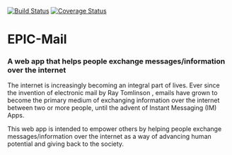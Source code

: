 [![Build Status](https://travis-ci.org/Victor-Chinewubeze/EPIC-Mail.svg?branch=develop)](https://travis-ci.org/Victor-Chinewubeze/EPIC-Mail)
[![Coverage Status](https://coveralls.io/repos/github/Victor-Chinewubeze/EPIC-Mail/badge.svg?branch=develop)](https://coveralls.io/github/Victor-Chinewubeze/EPIC-Mail?branch=develop)

# EPIC-Mail
### A web app that helps people exchange messages/information over the internet

The internet is increasingly becoming an integral part of lives. Ever since the invention of electronic mail by ​Ray Tomlinson ​, emails have grown to become the primary medium of exchanging information over the internet between two or more people, until the advent of Instant Messaging (IM) Apps.

This web app is intended to empower others by helping people exchange messages/information over the internet as a way of advancing human potential and giving back to the society.
